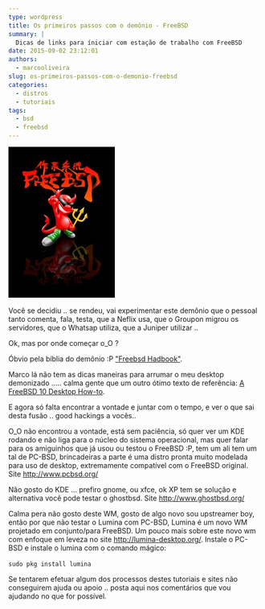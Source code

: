 ```yaml
---
type: wordpress
title: Os primeiros passos com o demônio - FreeBSD
summary: |
  Dicas de links para íniciar com estação de trabalho com FreeBSD
date: 2015-09-02 23:12:01
authors:
  - marcooliveira
slug: os-primeiros-passos-com-o-demonio-freebsd
categories:
  - distros
  - tutoriais
tags:
  - bsd
  - freebsd
---
```


<a href="/images/wp-content/uploads/2015/09/freebsd.jpg"><img class="aligncenter size-medium wp-image-3261" src="/images/wp-content/uploads/2015/09/freebsd-212x300.jpg" alt="freebsd" width="212" height="300" /></a>

Você se decidiu .. se rendeu, vai experimentar este demônio que o pessoal tanto comenta, fala, testa, que a Neflix usa, que o Groupon migrou os servidores, que o Whatsap utiliza, que a Juniper utilizar ..

Ok, mas por onde começar o_O ?

Óbvio pela bíblia do demônio :P <a href="https://www.freebsd.org/doc/handbook/" target="_blank">"Freebsd Hadbook"</a>.

Marco lá não tem as dicas maneiras para arrumar o meu desktop demonizado ..... calma gente que um outro ótimo texto de referência: <a href="https://cooltrainer.org/a-freebsd-desktop-howto/" target="_blank">A FreeBSD 10 Desktop How-to</a>.

<!--more-->

E agora só falta encontrar a vontade e juntar com o tempo, e ver o que sai desta fusão .. good hackings a vocês..

O_O não encontrou a vontade, está sem paciência, só quer ver um KDE rodando e não liga para o núcleo do sistema operacional, mas quer falar para os amiguinhos que já usou ou testou o FreeBSD :P, tem um ali tem um tal de PC-BSD, brincadeiras a parte é uma distro pronta muito modelada para uso de desktop, extremamente compatível com o FreeBSD original. Site <a href="http://www.pcbsd.org/" target="_blank">http://www.pcbsd.org/</a>

Não gosto do KDE ... prefiro gnome, ou xfce, ok XP tem se solução e alternativa você pode testar o ghostbsd. Site <a href="http://www.ghostbsd.org/" target="_blank">http://www.ghostbsd.org/</a>

Calma pera não gosto deste WM, gosto de algo novo sou upstreamer boy, então por que não testar o Lumina com PC-BSD, Lumina é um novo WM projetado em conjunto/para FreeBSD. Um pouco mais sobre este novo wm com enfoque em leveza no site <a href="http://lumina-desktop.org/" target="_blank">http://lumina-desktop.org/</a>. Instale o PC-BSD e instale o lumina com o comando mágico:

<code>sudo pkg install lumina</code>

Se tentarem efetuar algum dos processos destes tutoriais e sites não conseguirem ajuda ou apoio .. posta aqui nos comentários que vou ajudando no que for possível.

